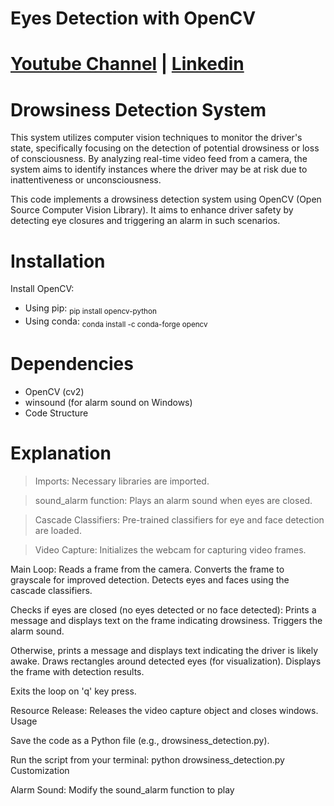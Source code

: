 # Eyes Detection with OpenCV
# [Youtube Channel](https://www.youtube.com/channel/UCrT5u-1_J1ogG4l0TKhj21g) | [Linkedin](https://www.linkedin.com/in/noureddin-sameer-45760a236/)
# Drowsiness Detection System

This system utilizes computer vision techniques to monitor the driver's state, specifically focusing on the detection of potential drowsiness or loss of consciousness. By analyzing real-time video feed from a camera, the system aims to identify instances where the driver may be at risk due to inattentiveness or unconsciousness.

This code implements a drowsiness detection system using OpenCV (Open Source Computer Vision Library). It aims to enhance driver safety by detecting eye closures and triggering an alarm in such scenarios.

# Installation

Install OpenCV:
* Using pip: <sub>pip install opencv-python</sub>
* Using conda: <sub>conda install -c conda-forge opencv</sub>

# Dependencies
* OpenCV (cv2)
* winsound (for alarm sound on Windows)
* Code Structure

# Explanation

>Imports: Necessary libraries are imported.

>sound_alarm function: Plays an alarm sound when eyes are closed.

>Cascade Classifiers: Pre-trained classifiers for eye and face detection are loaded.

>Video Capture: Initializes the webcam for capturing video frames.

Main Loop:
Reads a frame from the camera.
Converts the frame to grayscale for improved detection.
Detects eyes and faces using the cascade classifiers.

Checks if eyes are closed (no eyes detected or no face detected):
Prints a message and displays text on the frame indicating drowsiness.
Triggers the alarm sound.

Otherwise, prints a message and displays text indicating the driver is likely awake.
Draws rectangles around detected eyes (for visualization).
Displays the frame with detection results.

Exits the loop on 'q' key press.

Resource Release: Releases the video capture object and closes windows.
Usage

Save the code as a Python file (e.g., drowsiness_detection.py).

Run the script from your terminal: python drowsiness_detection.py
Customization

Alarm Sound: Modify the sound_alarm function to play
